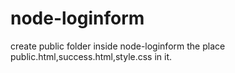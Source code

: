 # node-loginform
create public folder inside node-loginform the place public.html,success.html,style.css in it.

